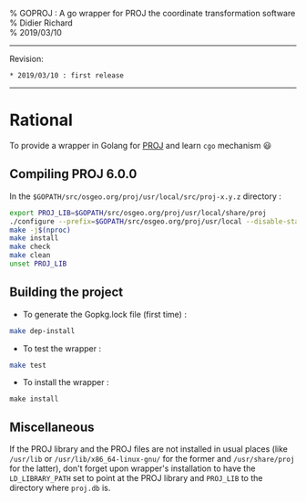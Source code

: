 % GOPROJ : A go wrapper for PROJ the coordinate transformation software  
% Didier Richard  
% 2019/03/10  

---

Revision:

    * 2019/03/10 : first release

---

# Rational #

To provide a wrapper in Golang for [PROJ](https://proj4.org/index.html) and
learn `cgo` mechanism :smiley:

## Compiling PROJ 6.0.0 ##

In the `$GOPATH/src/osgeo.org/proj/usr/local/src/proj-x.y.z` directory :

```bash
export PROJ_LIB=$GOPATH/src/osgeo.org/proj/usr/local/share/proj
./configure --prefix=$GOPATH/src/osgeo.org/proj/usr/local --disable-static
make -j$(nproc)
make install
make check
make clean
unset PROJ_LIB
```

## Building the project ##

* To generate the Gopkg.lock file (first time) :

```bash
make dep-install
```

* To test the wrapper :

```bash
make test
```

* To install the wrapper :

```
make install
```

## Miscellaneous

If the PROJ library and the PROJ files are not installed in usual places
(like `/usr/lib` or `/usr/lib/x86_64-linux-gnu/` for the former and
`/usr/share/proj` for the latter), don't forget upon wrapper's installation to
have the `LD_LIBRARY_PATH` set to point at the PROJ library and `PROJ_LIB` to
the directory where `proj.db` is.

